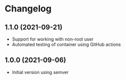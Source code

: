 # Changelog

## 1.1.0 (2021-09-21)
* Support for working with non-root user
* Automated testing of container using GitHub actions

## 1.0.0 (2021-09-06)
* Initial version using semver
